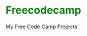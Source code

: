 <html>
<h1 style="color: green"> Freecodecamp </h1>

My Free Code Camp Projects

<style type="text/css">

h1 {
  color: green;

}
</style>
</html>
